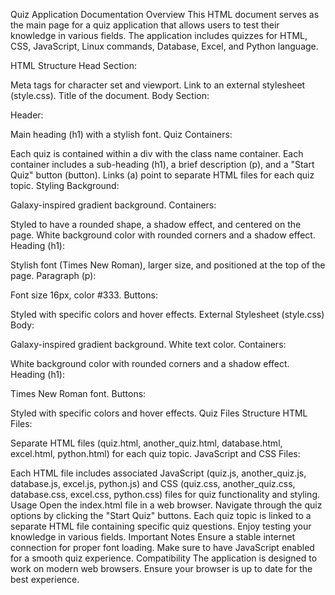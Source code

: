 Quiz Application Documentation
Overview
This HTML document serves as the main page for a quiz application that allows users to test their knowledge in various fields. The application includes quizzes for HTML, CSS, JavaScript, Linux commands, Database, Excel, and Python language.

HTML Structure
Head Section:

Meta tags for character set and viewport.
Link to an external stylesheet (style.css).
Title of the document.
Body Section:

Header:

Main heading (h1) with a stylish font.
Quiz Containers:

Each quiz is contained within a div with the class name container.
Each container includes a sub-heading (h1), a brief description (p), and a "Start Quiz" button (button).
Links (a) point to separate HTML files for each quiz topic.
Styling
Background:

Galaxy-inspired gradient background.
Containers:

Styled to have a rounded shape, a shadow effect, and centered on the page.
White background color with rounded corners and a shadow effect.
Heading (h1):

Stylish font (Times New Roman), larger size, and positioned at the top of the page.
Paragraph (p):

Font size 16px, color #333.
Buttons:

Styled with specific colors and hover effects.
External Stylesheet (style.css)
Body:

Galaxy-inspired gradient background.
White text color.
Containers:

White background color with rounded corners and a shadow effect.
Heading (h1):

Times New Roman font.
Buttons:

Styled with specific colors and hover effects.
Quiz Files Structure
HTML Files:

Separate HTML files (quiz.html, another_quiz.html, database.html, excel.html, python.html) for each quiz topic.
JavaScript and CSS Files:

Each HTML file includes associated JavaScript (quiz.js, another_quiz.js, database.js, excel.js, python.js) and CSS (quiz.css, another_quiz.css, database.css, excel.css, python.css) files for quiz functionality and styling.
Usage
Open the index.html file in a web browser.
Navigate through the quiz options by clicking the "Start Quiz" buttons.
Each quiz topic is linked to a separate HTML file containing specific quiz questions.
Enjoy testing your knowledge in various fields.
Important Notes
Ensure a stable internet connection for proper font loading.
Make sure to have JavaScript enabled for a smooth quiz experience.
Compatibility
The application is designed to work on modern web browsers. Ensure your browser is up to date for the best experience.
